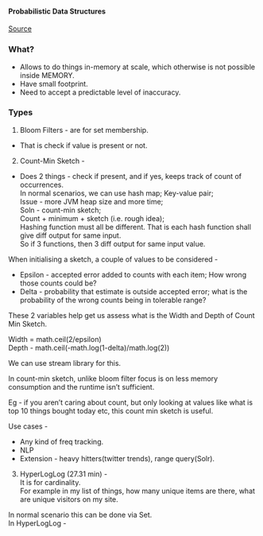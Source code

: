 #### Probabilistic Data Structures

[Source](https://www.youtube.com/watch?v=F7EhDBfsTA8) <br>

### What?
- Allows to do things in-memory at scale, which otherwise is not possible inside MEMORY. <br>
- Have small footprint. <br>
- Need to accept a predictable level of inaccuracy. <br>

### Types
1. Bloom Filters - are for set membership. <br>
- That is check if value is present or not. <br>

2. Count-Min Sketch - <br>
- Does 2 things - check if present, and if yes, keeps track of count of occurrences. <br>
In normal scenarios, we can use hash map;  Key-value pair; <br>
Issue - more JVM heap size and more time; <br>
Soln - count-min sketch; <br>
Count + minimum + sketch (i.e. rough idea); <br>
Hashing function must all be different. That is each hash function shall give diff output for same input. <br> 
So if 3 functions, then 3 diff output for same input value. <br>

When initialising a sketch, a couple of values to be considered - <br>
* Epsilon - accepted error added to counts with each item; How wrong those counts could be? <br>
* Delta - probability that estimate is outside accepted error; what is the probability of the wrong counts being in tolerable range? <br>

These 2 variables help get us assess what is the Width and Depth of Count Min Sketch. <br>

Width = math.ceil(2/epsilon) <br>
Depth - math.ceil(-math.log(1-delta)/math.log(2)) <br>

We can use stream library for this. <br>

In count-min sketch, unlike bloom filter focus is on less memory consumption and the runtime isn’t sufficient. <br>

Eg - if you aren’t caring about count, but only looking at values like what is top 10 things bought today etc, this count min sketch is useful. <br>

Use cases - <br>
* Any kind of freq tracking. <br>
* NLP <br>
* Extension - heavy hitters(twitter trends), range query(Solr). <br> 

3. HyperLogLog (27.31 min) - <br>
It is for cardinality. <br>
For example in my list of things, how many unique items are there, what are unique visitors on my site. <br>

In normal scenario this can be done via Set. <br>
In HyperLogLog - <br>


